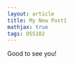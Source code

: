 ```yaml
---
layout: article
title: My New Post1
mathjax: true
tags: OSS102
---
```


Good to see you!

<!--more-->

